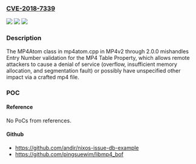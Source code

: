 ### [CVE-2018-7339](https://cve.mitre.org/cgi-bin/cvename.cgi?name=CVE-2018-7339)
![](https://img.shields.io/static/v1?label=Product&message=n%2Fa&color=blue)
![](https://img.shields.io/static/v1?label=Version&message=n%2Fa&color=blue)
![](https://img.shields.io/static/v1?label=Vulnerability&message=n%2Fa&color=brighgreen)

### Description

The MP4Atom class in mp4atom.cpp in MP4v2 through 2.0.0 mishandles Entry Number validation for the MP4 Table Property, which allows remote attackers to cause a denial of service (overflow, insufficient memory allocation, and segmentation fault) or possibly have unspecified other impact via a crafted mp4 file.

### POC

#### Reference
No PoCs from references.

#### Github
- https://github.com/andir/nixos-issue-db-example
- https://github.com/pingsuewim/libmp4_bof

